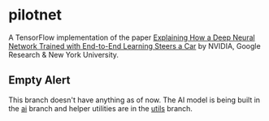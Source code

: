 # pilotnet
A TensorFlow implementation of the paper [Explaining How a Deep Neural Network Trained with
End-to-End Learning Steers a Car](https://arxiv.org/pdf/1704.07911.pdf) by NVIDIA, Google Research & New York University.

## Empty Alert
This branch doesn't have anything as of now. The AI model is being built in the [ai](https://github.com/vishalkrishnads/pilotnet/tree/ai) branch and helper utilities are in the [utils](https://github.com/vishalkrishnads/pilotnet/tree/utils) branch.